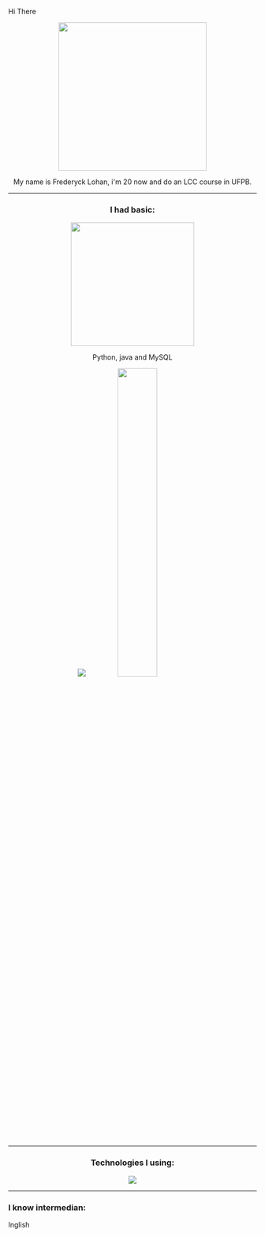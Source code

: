 Hi There
<div align = "center">
  <img src="https://i.pinimg.com/originals/c4/1e/30/c41e304c90f23e849be92efcfe096b9e.gif" width="300" />
  
  My name is Frederyck Lohan, i'm 20 now and do an LCC course in UFPB. 

  ---
  ### I had basic:

 <img src="https://user-images.githubusercontent.com/45157446/161337980-87a1b2e4-99ea-4fc8-ab1e-faa61357b40d.gif" width="250" />
  
  Python, java and MySQL

  <img src= "https://github-readme-stats.vercel.app/api?username=gowther1387&show_icons=true&theme=dark" />
  
  <img src="https://github-readme-stats.vercel.app/api/top-langs/?username=gowther1387&layout=compact&theme=dark" width="40%"/>

  ---
  ### Technologies I using:
  
  <img src="https://skillicons.dev/icons?i=python,java,spring,git,vscode,mysql,postman&perline=7" />
</div>

  ---
  ### I know intermedian:
Inglish
